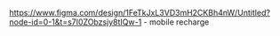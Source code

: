 https://www.figma.com/design/1FeTkJxL3VD3mH2CKBh4nW/Untitled?node-id=0-1&t=s7I0ZObzsjy8tIQw-1 - mobile recharge

